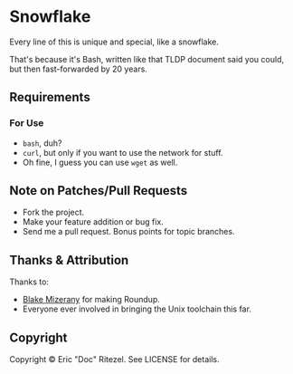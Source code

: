 # Snowflake

Every line of this is unique and special, like a snowflake.

That's because it's Bash, written like that TLDP document said you could,
but then fast-forwarded by 20 years.

## Requirements

### For Use

   * `bash`, duh?
   * `curl`, but only if you want to use the network for stuff.
   * Oh fine, I guess you can use `wget` as well.

## Note on Patches/Pull Requests
 
  * Fork the project.
  * Make your feature addition or bug fix.
  * Send me a pull request. Bonus points for topic branches.

## Thanks & Attribution

Thanks to:

* [Blake Mizerany](http://twitter.com/bmizerany) for making Roundup.
* Everyone ever involved in bringing the Unix toolchain this far.

## Copyright

Copyright &copy; Eric "Doc" Ritezel. See LICENSE for details.
